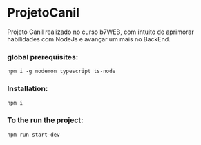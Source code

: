 # ProjetoCanil
 Projeto Canil realizado no curso b7WEB, com intuito de aprimorar habilidades com NodeJs e avançar um mais no BackEnd.

 ### global prerequisites:
 `npm i -g nodemon typescript ts-node`

 ### Installation:
 `npm i`

 ### To the run the project:
 `npm run start-dev`
